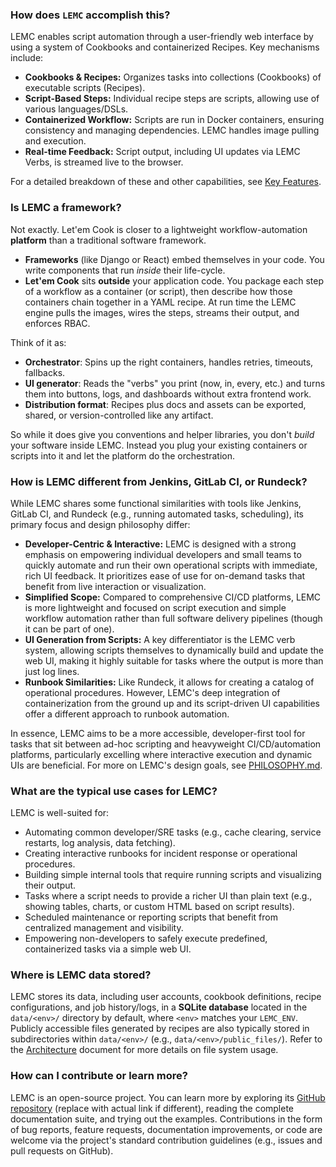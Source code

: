 ### How does `LEMC` accomplish this?

LEMC enables script automation through a user-friendly web interface by using a system of Cookbooks and containerized Recipes. Key mechanisms include:

*   **Cookbooks & Recipes:** Organizes tasks into collections (Cookbooks) of executable scripts (Recipes).
*   **Script-Based Steps:** Individual recipe steps are scripts, allowing use of various languages/DSLs.
*   **Containerized Workflow:** Scripts are run in Docker containers, ensuring consistency and managing dependencies. LEMC handles image pulling and execution.
*   **Real-time Feedback:** Script output, including UI updates via LEMC Verbs, is streamed live to the browser.

For a detailed breakdown of these and other capabilities, see [Key Features](FEATURES.md).

### Is LEMC a framework?

Not exactly. Let'em Cook is closer to a lightweight workflow-automation **platform** than a traditional software framework.

* **Frameworks** (like Django or React) embed themselves in your code. You write components that run *inside* their life-cycle.
* **Let'em Cook** sits **outside** your application code. You package each step of a workflow as a container (or script), then describe how those containers chain together in a YAML recipe. At run time the LEMC engine pulls the images, wires the steps, streams their output, and enforces RBAC.

Think of it as:

* **Orchestrator**: Spins up the right containers, handles retries, timeouts, fallbacks.
* **UI generator**: Reads the "verbs" you print (now, in, every, etc.) and turns them into buttons, logs, and dashboards without extra frontend work.
* **Distribution format**: Recipes plus docs and assets can be exported, shared, or version-controlled like any artifact.

So while it does give you conventions and helper libraries, you don't *build* your software inside LEMC. Instead you plug your existing containers or scripts into it and let the platform do the orchestration.

### How is LEMC different from Jenkins, GitLab CI, or Rundeck?

While LEMC shares some functional similarities with tools like Jenkins, GitLab CI, and Rundeck (e.g., running automated tasks, scheduling), its primary focus and design philosophy differ:

*   **Developer-Centric & Interactive:** LEMC is designed with a strong emphasis on empowering individual developers and small teams to quickly automate and run their own operational scripts with immediate, rich UI feedback. It prioritizes ease of use for on-demand tasks that benefit from live interaction or visualization.
*   **Simplified Scope:** Compared to comprehensive CI/CD platforms, LEMC is more lightweight and focused on script execution and simple workflow automation rather than full software delivery pipelines (though it can be part of one).
*   **UI Generation from Scripts:** A key differentiator is the LEMC verb system, allowing scripts themselves to dynamically build and update the web UI, making it highly suitable for tasks where the output is more than just log lines.
*   **Runbook Similarities:** Like Rundeck, it allows for creating a catalog of operational procedures. However, LEMC's deep integration of containerization from the ground up and its script-driven UI capabilities offer a different approach to runbook automation.

In essence, LEMC aims to be a more accessible, developer-first tool for tasks that sit between ad-hoc scripting and heavyweight CI/CD/automation platforms, particularly excelling where interactive execution and dynamic UIs are beneficial. For more on LEMC's design goals, see [PHILOSOPHY.md](PHILOSOPHY.md).

### What are the typical use cases for LEMC?

LEMC is well-suited for:

*   Automating common developer/SRE tasks (e.g., cache clearing, service restarts, log analysis, data fetching).
*   Creating interactive runbooks for incident response or operational procedures.
*   Building simple internal tools that require running scripts and visualizing their output.
*   Tasks where a script needs to provide a richer UI than plain text (e.g., showing tables, charts, or custom HTML based on script results).
*   Scheduled maintenance or reporting scripts that benefit from centralized management and visibility.
*   Empowering non-developers to safely execute predefined, containerized tasks via a simple web UI.

### Where is LEMC data stored?

LEMC stores its data, including user accounts, cookbook definitions, recipe configurations, and job history/logs, in a **SQLite database** located in the `data/<env>/` directory by default, where `<env>` matches your `LEMC_ENV`. Publicly accessible files generated by recipes are also typically stored in subdirectories within `data/<env>/` (e.g., `data/<env>/public_files/`). Refer to the [Architecture](ARCHITECTURE.md#file-system-and-volume-mounts) document for more details on file system usage.

### How can I contribute or learn more?

LEMC is an open-source project. You can learn more by exploring its [GitHub repository](https://github.com/jaredfolkins/letemcook) (replace with actual link if different), reading the complete documentation suite, and trying out the examples. Contributions in the form of bug reports, feature requests, documentation improvements, or code are welcome via the project's standard contribution guidelines (e.g., issues and pull requests on GitHub).

